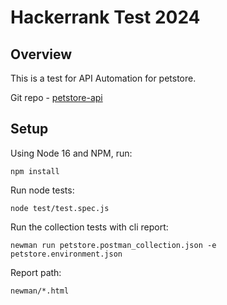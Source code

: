 # Hackerrank Test 2024

## Overview

This is a test for API Automation for petstore.

Git repo - [petstore-api](https://github.com/summernine/petstore-api)

## Setup

Using Node 16 and NPM, run:

```
npm install
```

Run node tests:

```
node test/test.spec.js
```

Run the collection tests with cli report:

```
newman run petstore.postman_collection.json -e petstore.environment.json
```

Report path:

```
newman/*.html
```
